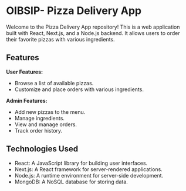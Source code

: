 # OIBSIP- Pizza Delivery App
Welcome to the Pizza Delivery App repository! This is a web application built with React, Next.js, and a Node.js backend.
It allows users to order their favorite pizzas with various ingredients.

## Features

**User Features:**
  - Browse a list of available pizzas.
  - Customize and place orders with various ingredients.

**Admin Features:**
  - Add new pizzas to the menu.
  - Manage ingredients.
  - View and manage orders.
  - Track order history.

## Technologies Used
- React: A JavaScript library for building user interfaces.
- Next.js: A React framework for server-rendered applications.
- Node.js: A runtime environment for server-side development.
- MongoDB: A NoSQL database for storing data.
